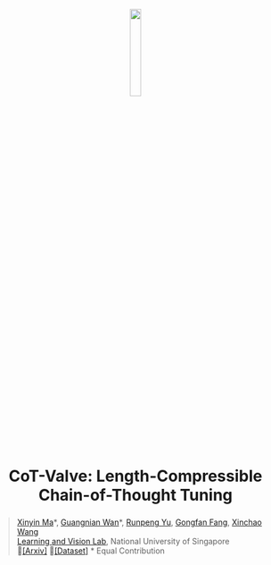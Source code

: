 <p align="center">
<img src="figures/logo.png" width="20%"> <br>
</p>

<div align="center">
<h1>CoT-Valve: Length-Compressible Chain-of-Thought Tuning</h1>
  <div align="center">
</div>
<h3><h3>
</div>

> [Xinyin Ma](https://horseee.github.io/)\*, [Guangnian Wan]()\*, [Runpeng Yu](), [Gongfan Fang](https://fangggf.github.io/), [Xinchao Wang](https://sites.google.com/site/sitexinchaowang/)   
> [Learning and Vision Lab](http://lv-nus.org/), National University of Singapore  
> 🥯[[Arxiv]](https://arxiv.org/abs/)  🎄[[Dataset]]() 
> \* Equal Contribution
